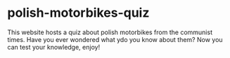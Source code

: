 # polish-motorbikes-quiz
 This website hosts a quiz about polish motorbikes from the communist times. Have you ever wondered what ydo you know about them? Now you can test your knowledge, enjoy!
